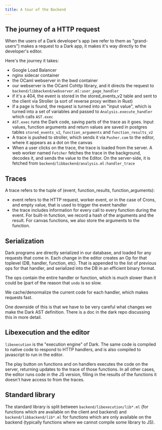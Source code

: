 ```yaml
---
title: A tour of the Backend
---
```


## The journey of a HTTP request

When the users of a Dark developer's app (we refer to them as "grand-users") makes a request to a Dark app, it makes it's way directly to the developer's editor.

Here's the journey it takes:
- Google Load Balancer
- nginx sidecar container
- the OCaml webserver in the bwd container
- our webserver is the OCaml Cohttp library, and it directs the request
  to `backend/libbackend/webserver.ml:user_page_handler`
- if it's a 404, the event is stored in the stored_events_v2 table and
  sent to the client via Stroller (a sort of reverse proxy written in
  Rust)
- if a page is found, the request is turned into an "input value",
  which is turned into a set of variables and passed to
  `Analysis.execute_handler` which calls `AST.exec`
- `AST.exec` runs the Dark code, saving parts of the trace as it goes.
  Input values, function arguments and return values are saved in
  postgres tables `stored_events_v2`, `function_arguments` and
  `function_results_v2`
- A trace is pushed to stroller, which sends it via `Pusher.com` to the
  editor, where it appears as a dot on the canvas
- When a user clicks on the trace, the trace is loaded from the server.
  A web worker named `Fetcher` fetches the trace in the background,
  decodes it, and sends the value to the Editor. On the server-side, it
  is fetched from `backend/libbackend/analysis.ml:handler_trace`

## Traces

A trace refers to the tuple of (event, function_results,
function_arguments):
- event refers to the HTTP request, worker event, or in the case of
  Crons, and empty value, that is used to trigger the event handler
- the trace includes information for every call to every function
  during the event. For built-in function, we record a hash of the
  arguments and the result. For canvas functions, we also store the
  arguments to the function.


## Serialization

Dark programs are directly serialized in our database, and loaded for
any requests that come in. Each change in the editor creates an Op for
that toplevel (DB, handler, function, etc). That is appended to the
list of previous ops for that handler, and serialized into the DB in an
efficient binary format.

The ops contain the entire handler or function, which is much slower
than it could be (part of the reason that `undo` is so slow.

We cache/denormalize the current code for each handler, which makes
requests fast.

One downside of this is that we have to be very careful what changes we
make the Dark AST definition. There is a doc in the dark repo
discussing this in more detail.

## Libexecution and the editor

`libexecution` is the "execution engine" of Dark. The same code is compiled to native code to respond to HTTP handlers, and is also compiled to javascript to run in the editor.

The play button on functions and on handlers executes the code on the
server, returning updates to the trace of those functions. In all other
cases, the editor runs code in the JS version, filling in the results
of the functions it doesn't have access to from the traces.

## Standard library

The standard library is split between `backend/libexecution/lib*.ml`
(for functions which are available on the client and backend) and
`backend/libbackend/lib*.ml` for functions which are only available on
the backend (typically functions where we cannot compile some library
to JS).


